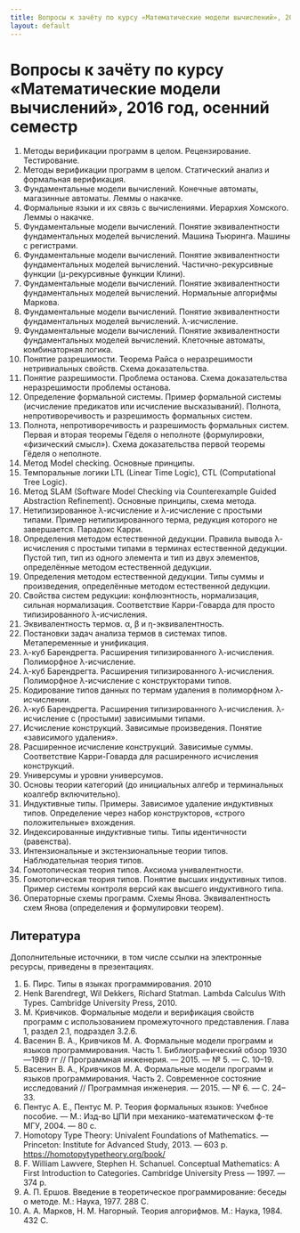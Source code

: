 ```yaml
---
title: Вопросы к зачёту по курсу «Математические модели вычислений», 2015 год, осенний семестр
layout: default
---
```


# Вопросы к зачёту по курсу «Математические модели вычислений», 2016 год, осенний семестр

1. Методы верификации программ в целом. Рецензирование. Тестирование.
2. Методы верификации программ в целом. Статический анализ и формальная верификация.
3. Фундаментальные модели вычислений. Конечные автоматы, магазинные автоматы. Леммы о накачке.
4. Формальные языки и их связь с вычислениями. Иерархия Хомского. Леммы о накачке.
5. Фундаментальные модели вычислений. Понятие эквивалентности фундаментальных моделей вычислений. Машина Тьюринга. Машины с регистрами.
6. Фундаментальные модели вычислений. Понятие эквивалентности фундаментальных моделей вычислений. Частично-рекурсивные функции (μ-рекурсивные функции Клини).
7. Фундаментальные модели вычислений. Понятие эквивалентности фундаментальных моделей вычислений. Нормальные алгорифмы Маркова.
8. Фундаментальные модели вычислений. Понятие эквивалентности фундаментальных моделей вычислений. λ-исчисление.
9. Фундаментальные модели вычислений. Понятие эквивалентности фундаментальных моделей вычислений. Клеточные автоматы, комбинаторная логика.
10. Понятие разрешимости. Теорема Райса о неразрешимости нетривиальных свойств. Схема доказательства.
11. Понятие разрешимости. Проблема останова. Схема доказательства неразрешимости проблемы останова.
11. Определение формальной системы. Пример формальной системы (исчисление предикатов или исчисление высказываний). Полнота, непротиворечивость и разрешимость формальных систем.
12. Полнота, непротиворечивость и разрешимость формальных систем. Первая и вторая теоремы Гёделя о неполноте (формулировки, «физический смысл»). Схема доказательства первой теоремы Гёделя о неполноте.
13. Метод Model checking. Основные принципы.
14. Темпоральные логики LTL (Linear Time Logic), CTL (Computational Tree Logic).
15. Метод SLAM (Software Model Checking via Counterexample Guided Abstraction Refinement). Основные принципы, схема метода.
16. Нетипизированное λ-исчисление и λ-исчисление с простыми типами. Пример нетипизированного терма, редукция которого не завершается. Парадокс Карри.
17. Определения методом естественной дедукции. Правила вывода λ-исчисления с простыми типами в терминах естественной дедукции. Пустой тип, тип из одного элемента и тип из двух элементов, определённые методом естественной дедукции. 
18. Определения методом естественной дедукции. Типы суммы и произведения, определённые методом естественной дедукции.
19. Свойства систем редукции: конфлюэнтность, нормализация, сильная нормализация. Соответствие Карри-Говарда для просто типизированного λ-исчисления.
20. Эквивалентность термов. α, β и η-эквивалентность.
24. Постановки задач анализа термов в системах типов. Метапеременные и унификация.
21. λ-куб Барендрегта. Расширения типизированного λ-исчисления. Полиморфное λ-исчисление.
21. λ-куб Барендрегта. Расширения типизированного λ-исчисления. Полиморфное λ-исчисление с конструкторами типов.
21. Кодирование типов данных по термам удаления в полиморфном λ-исчислении.
21. λ-куб Барендрегта. Расширения типизированного λ-исчисления. λ-исчисление с (простыми) зависимыми типами.
22. Исчисление конструкций. Зависимые произведения. Понятие «зависимого удаления».
23. Расширенное исчисление конструкций. Зависимые суммы. Соответствие Карри-Говарда для расширенного исчисления конструкций.
24. Универсумы и уровни универсумов.
25. Основы теории категорий (до инициальных алгебр и терминальных коалгебр включительно).
26. Индуктивные типы. Примеры. Зависимое удаление индуктивных типов. Определение через набор конструкторов, «строго положительные» вхождения.
30. Индексированные индуктивные типы. Типы идентичности (равенства).
31. Интензиональные и экстензиональные теории типов. Наблюдательная теория типов.
32. Гомотопическая теория типов. Аксиома унивалентности.
33. Гомотопическая теория типов. Понятие высших индуктивных типов. Пример системы контроля версий как высшего индуктивного типа.
34. Операторные схемы программ. Схемы Янова. Эквивалентность схем Янова (определения и формулировки теорем).
<!--35. Понятие подтипа. λ-исчисление с зависимыми типами с подтипами.
36. Субструктурные формальные системы. Линейные типы.-->

## Литература
Дополнительные источники, в том числе ссылки на электронные ресурсы, приведены в презентациях.

1. Б. Пирс. Типы в языках программирования. 2010
2. Henk Barendregt, Wil Dekkers, Richard Statman. Lambda Calculus With Types. Cambridge University Press, 2010.
3. М. Кривчиков. Формальные модели и верификация свойств программ с использованием промежуточного представления. Глава 1, раздел 2.1, подраздел 3.2.6.
4. Васенин В. А., Кривчиков М. А. Формальные модели программ и языков программирования. Часть 1. Библиографический обзор 1930—1989 гг // Программная инженерия. — 2015. — № 5. — С. 10–19. 
5. Васенин В. А., Кривчиков М. А. Формальные модели программ и языков программирования. Часть 2. Современное состояние исследований // Программная инженерия. — 2015. — № 6. — С. 24–33.
6. Пентус А. Е., Пентус М. Р. Теория формальных языков: Учебное пособие. — М.: Изд-во ЦПИ при механико-математическом ф-те МГУ, 2004. — 80 с.
1. Homotopy Type Theory: Univalent Foundations of Mathematics. — Princeton: Institute for Advanced Study, 2013. — 603 p. https://homotopytypetheory.org/book/
2. F. William Lawvere, Stephen H. Schanuel. Conceptual Mathematics: A First Introduction to Categories. Cambridge University Press — 1997. — 374 p.
8. А. П. Ершов. Введение в теоретическое программирование: беседы о методе. М.: Наука, 1977. 288 С.
9. А. А. Марков, Н. М. Нагорный. Теория алгорифмов. М.: Наука, 1984. 432 С.
